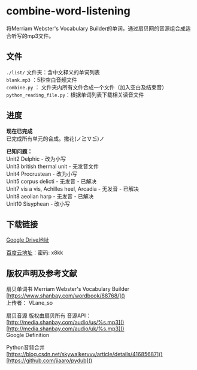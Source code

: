 # combine-word-listening
将Merriam Webster's Vocabulary Builder的单词，通过扇贝网的音源组合成适合听写的mp3文件。

## 文件
`./list/` 文件夹：含中文释义的单词列表<br>
`blank.mp3` ：5秒空白音频文件<br>
`combine.py` ： 文件夹内所有文件合成一个文件（加入空白及结束音）<br>
`python_reading_file.py`：根据单词列表下载相关读音文件

## 进度
**现在已完成**<br>
已完成所有单元的合成。撒花(ノ≧∇≦)ノ

**已知问题：**<br>
Unit2 Delphic - 改为小写 <br>
Unit3 british thermal unit - 无发音文件<br>
Unit4 Procrustean	- 改为小写<br>
Unit5 corpus delicti - 无发音 - 已解决<br>
Unit7 vis a vis, Achilles heel, Arcadia - 无发音 - 已解决<br>
Unit8 aeolian harp - 无发音 - 已解决<br>
Unit10 Sisyphean - 改小写<br>

## 下载链接
[Google Drive地址](https://drive.google.com/drive/folders/1YKwtbJHpKFvI0eIYuq3MmcCTlwub-UPa?usp=sharing)<br>

[百度云地址](https://pan.baidu.com/s/1lvgYs2n0hHRuD0-C7m4ZNg)：密码: x8kk<br>

## 版权声明及参考文献

扇贝单词书 Merriam Webster's Vocabulary Builder<br>
[https://www.shanbay.com/wordbook/88768/]()<br>
上传者： VLane_so

扇贝音源 
版权由扇贝所有
音源API：<br>
[http://media.shanbay.com/audio/us/%s.mp3]()<br>
[http://media.shanbay.com/audio/uk/%s.mp3]()<br>
Google Definition

Python音频合并<br>
[https://blog.csdn.net/skywalkervvv/article/details/41685687]()
[https://github.com/jiaaro/pydub]()
